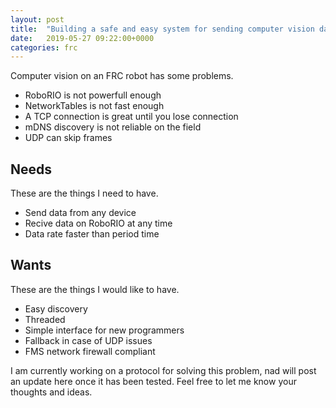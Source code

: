 ```yaml
---
layout: post
title:  "Building a safe and easy system for sending computer vision data from a raspberry pi to a roborio"
date:   2019-05-27 09:22:00+0000
categories: frc
---
```


Computer vision on an FRC robot has some problems.
 - RoboRIO is not powerfull enough
 - NetworkTables is not fast enough
 - A TCP connection is great until you lose connection
 - mDNS discovery is not reliable on the field
 - UDP can skip frames

## Needs
These are the things I need to have.
 - Send data from any device
 - Recive data on RoboRIO at any time
 - Data rate faster than period time

## Wants
These are the things I would like to have.
 - Easy discovery
 - Threaded
 - Simple interface for new programmers
 - Fallback in case of UDP issues
 - FMS network firewall compliant

I am currently working on a protocol for solving this problem, nad will post an update here once it has been tested. Feel free to let me know your thoughts and ideas.